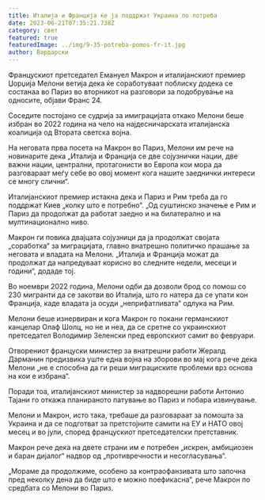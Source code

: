 ```yaml
---
title: Италија и Франција ќе ја поддржат Украина по потреба
date: 2023-06-21T07:35:21.738Z
category: свет
featured: true
featuredImage: ../img/9-35-potreba-pomos-fr-it.jpg
author: Вардарски
---
```

Францускиот претседател Емануел Макрон и италијанскиот премиер Џорџија Мелони ветија дека ќе соработуваат поблиску додека се состанаа во Париз во вторникот на разговори за подобрување на односите, објави Франс 24.

Соседите постојано се судрија за имиграцијата откако Мелони беше избран во 2022 година на чело на најдесничарската италијанска коалиција од Втората светска војна.

На неговата прва посета на Макрон во Париз, Мелони им рече на новинарите дека „Италија и Франција се две сојузнички нации, две важни нации, централни, протагонисти во Европа кои мора да разговараат меѓу себе во овој момент кога нашите заеднички интереси се многу слични“.

Италијанскиот премиер истакна дека и Париз и Рим треба да го поддржат Киев „колку што е потребно“. „Од суштинско значење е Рим и Париз да продолжат да работат заедно и на билатерално и на мултинационално ниво.

Макрон ги повика двајцата сојузници да ја продолжат својата „соработка“ за миграцијата, главно внатрешно политичко прашање за неговата и владата на Мелони. „Италија и Франција можат да продолжат да напредуваат корисно во следните недели, месеци и години“, додаде тој.

Во ноември 2022 година, Мелони одби да дозволи брод со помош со 230 мигранти да се закотви во Италија, што го натера да се упати кон Франција, каде владата ја осуди „неприфатливата“ одлука на Рим.

Мелони беше изнервиран и кога Макрон го покани германскиот канцелар Олаф Шолц, но не и неа, да се сретне со украинскиот претседател Володимир Зеленски пред европскиот самит во февруари.

Отворениот француски министер за внатрешни работи Жералд Дарманин предизвика уште една војна на зборови во мај кога рече дека Мелони „не е способна да ги реши миграциските проблеми врз основа на кои е избрана“.

Поради тоа, италијанскиот министер за надворешни работи Антонио Тајани го откажа планираното патување во Париз и побара извинување.

Мелони и Макрон, исто така, требаше да разговараат за помошта за Украина и да се подготват за претстојните самити на ЕУ и НАТО овој месец и во јули, според францускиот претседателски претставник.

Макрон рече дека на двете страни им е потребен „искрен, амбициозен и баран дијалог“ надвор од „противречности и несогласувања“.

„Мораме да продолжиме, особено за контраофанзивата што започна пред неколку дена да биде што е можно поефикасна“, рече Макрон по средбата со Мелони во Париз.
